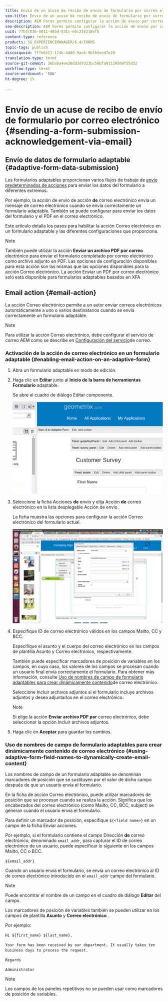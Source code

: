 ```yaml
---
title: Envío de un acuse de recibo de envío de formulario por correo electrónico
seo-title: Envío de un acuse de recibo de envío de formulario por correo electrónico
description: AEM Forms permite configurar la acción de envío por correo electrónico que envía una confirmación a un usuario al enviar el formulario.
seo-description: AEM Forms permite configurar la acción de envío por correo electrónico que envía una confirmación a un usuario al enviar el formulario.
uuid: 77b3c836-6011-48bd-831c-ebc214218efb
content-type: reference
products: SG_EXPERIENCEMANAGER/6.4/FORMS
topic-tags: publish
discoiquuid: 7ffe6317-174b-4d80-9ac6-9bfb5eed7e29
translation-type: tm+mt
source-git-commit: 36baba4ee20dd3d7d23bc50bfa91129588f55d32
workflow-type: tm+mt
source-wordcount: '586'
ht-degree: 1%

---
```



# Envío de un acuse de recibo de envío de formulario por correo electrónico {#sending-a-form-submission-acknowledgement-via-email}

## Envío de datos de formulario adaptable {#adaptive-form-data-submission}

Los formularios adaptables proporcionan varios flujos de trabajo de [envío predeterminados de acciones](/help/forms/using/configuring-submit-actions.md) para enviar los datos del formulario a diferentes extremos.

Por ejemplo, la acción de envío de acción **de** correo electrónico envía un mensaje de correo electrónico cuando se envía correctamente un formulario adaptable. También se puede configurar para enviar los datos del formulario y el PDF en el correo electrónico.

Este artículo detalla los pasos para habilitar la acción Correo electrónico en un formulario adaptable y las diferentes configuraciones que proporciona.

>[!NOTE]
>
>También puede utilizar la acción **Enviar un archivo PDF por correo** electrónico para enviar el formulario completado por correo electrónico como archivo adjunto en PDF. Las opciones de configuración disponibles para esta acción son las mismas que las opciones disponibles para la acción Correo electrónico. La acción Enviar un PDF por correo electrónico solo está disponible para formularios adaptables basados en XFA

## Email action {#email-action}

La acción Correo electrónico permite a un autor enviar correos electrónicos automáticamente a uno o varios destinatarios cuando se envía correctamente un formulario adaptable.

>[!NOTE]
>
>Para utilizar la acción Correo electrónico, debe configurar el servicio de correo AEM como se describe en [Configuración del servicio](/help/sites-administering/notification.md#configuring-the-mail-service)de correo.

### Activación de la acción de correo electrónico en un formulario adaptable {#enabling-email-action-on-an-adaptive-form}

1. Abra un formulario adaptable en modo de edición.

1. Haga clic en **Editar** junto al **Inicio de la barra de herramientas Formulario** adaptable.

   Se abre el cuadro de diálogo Editar componente.

   ![Cuadro de diálogo Editar componente para un formulario adaptable](assets/start_of_adp_form.png)

1. Seleccione la ficha Acciones **de** envío y elija Acción **de** correo electrónico en la lista desplegable Acción de envío.

   La ficha muestra las opciones para configurar la acción Correo electrónico del formulario actual.

   ![Ficha Enviar acciones](assets/dialog.png)

1. Especifique ID de correo electrónico válidos en los campos Mailto, CC y BCC.

   Especifique el asunto y el cuerpo del correo electrónico en los campos de plantilla Asunto y Correo electrónico, respectivamente.

   También puede especificar marcadores de posición de variables en los campos, en cuyo caso, los valores de los campos se procesan cuando un usuario final envía correctamente el formulario. Para obtener más información, consulte [Uso de nombres de campo de formulario adaptables para crear dinámicamente contenido](/help/forms/using/form-submission-receipt-via-email.md#p-using-adaptive-form-field-names-to-dynamically-create-email-content-p)de correo electrónico.

   Seleccione Incluir archivos adjuntos si el formulario incluye archivos adjuntos y desea adjuntarlos en el correo electrónico.

   >[!NOTE]
   >
   >Si elige la acción **Enviar archivo PDF por** correo electrónico, debe seleccionar la opción Incluir archivos adjuntos.

1. Haga clic en **Aceptar** para guardar los cambios.

### Uso de nombres de campo de formulario adaptables para crear dinámicamente contenido de correo electrónico {#using-adaptive-form-field-names-to-dynamically-create-email-content}

Los nombres de campo de un formulario adaptable se denominan marcadores de posición que se sustituyen por el valor de dicho campo después de que un usuario envía el formulario.

En la ficha de acción Correo electrónico, puede utilizar marcadores de posición que se procesan cuando se realiza la acción. Significa que los encabezados del correo electrónico (como Mailto, CC, BCC, subject) se generan cuando el usuario envía el formulario.

Para definir un marcador de posición, especifique `${<field name>}` en un campo de la ficha Enviar acciones.

Por ejemplo, si el formulario contiene el campo Dirección **de** correo electrónico, denominado `email_addr`, para capturar el ID de correo electrónico de un usuario, puede especificar lo siguiente en los campos Mailto, CC o BCC.

`${email_addr}`

Cuando un usuario envía el formulario, se envía un correo electrónico al ID de correo electrónico introducido en el `email_addr` campo del formulario.

>[!NOTE]
>
>Puede encontrar el nombre de un campo en el cuadro de diálogo **Editar** del campo.

Los marcadores de posición de variables también se pueden utilizar en los campos de plantilla **Asunto** y **Correo electrónico** .

Por ejemplo:

`Hi ${first_name} ${last_name},`

`Your form has been received by our department. It usually takes ten business days to process the request.`

`Regards`

`Administrator`

>[!NOTE]
>
>Los campos de los paneles repetitivos no se pueden usar como marcadores de posición de variables.

